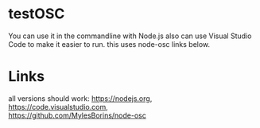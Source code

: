 # testOSC
You can use it in the commandline with Node.js also can use Visual Studio Code to make it easier to run. this uses node-osc links below.

# Links
all versions should work: 
https://nodejs.org,                
https://code.visualstudio.com,          
https://github.com/MylesBorins/node-osc
